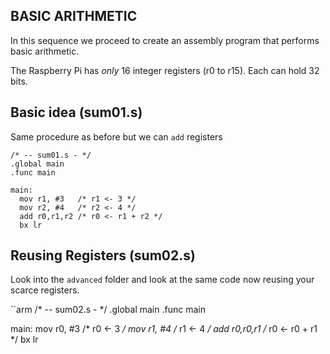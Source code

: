 BASIC ARITHMETIC
----------------

In this sequence we proceed to create an assembly program that performs basic
arithmetic.

The Raspberry Pi has *only* 16 integer registers (r0 to r15). Each can hold 32 bits.


## Basic idea (sum01.s)

Same procedure as before but we can `add` registers


```arm
/* -- sum01.s - */
.global main
.func main

main:
  mov r1, #3   /* r1 <- 3 */
  mov r2, #4   /* r2 <- 4 */
  add r0,r1,r2 /* r0 <- r1 + r2 */
  bx lr
```

## Reusing Registers (sum02.s)

Look into the `advanced` folder and look at the same code now reusing your scarce registers.

``arm
/* -- sum02.s - */
.global main
.func main

main:
  mov r0, #3   /* r0 <- 3 */
  mov r1, #4   /* r1 <- 4 */
  add r0,r0,r1 /* r0 <- r0 + r1 */
  bx lr

```
